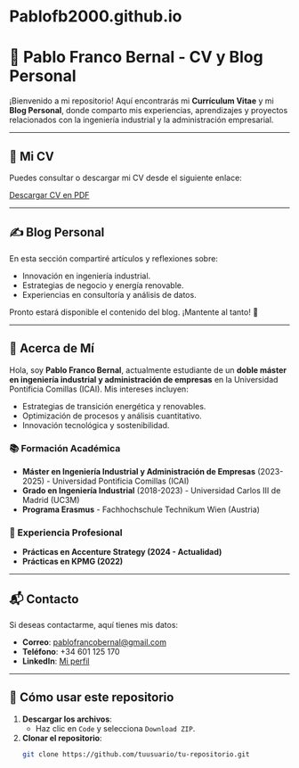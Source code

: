 # Pablofb2000.github.io

# 💼 Pablo Franco Bernal - CV y Blog Personal

¡Bienvenido a mi repositorio! Aquí encontrarás mi **Currículum Vitae** y mi **Blog Personal**, donde comparto mis experiencias, aprendizajes y proyectos relacionados con la ingeniería industrial y la administración empresarial.

---

## 📄 Mi CV

Puedes consultar o descargar mi CV desde el siguiente enlace:

[Descargar CV en PDF](./CV_PabloFrancoBernal.pdf)

---

## ✍️ Blog Personal

En esta sección compartiré artículos y reflexiones sobre:
- Innovación en ingeniería industrial.
- Estrategias de negocio y energía renovable.
- Experiencias en consultoría y análisis de datos.

Pronto estará disponible el contenido del blog. ¡Mantente al tanto! 🚀

---

## 🌟 Acerca de Mí

Hola, soy **Pablo Franco Bernal**, actualmente estudiante de un **doble máster en ingeniería industrial y administración de empresas** en la Universidad Pontificia Comillas (ICAI). Mis intereses incluyen:
- Estrategias de transición energética y renovables.
- Optimización de procesos y análisis cuantitativo.
- Innovación tecnológica y sostenibilidad.

### 📚 Formación Académica
- **Máster en Ingeniería Industrial y Administración de Empresas** (2023-2025) - Universidad Pontificia Comillas (ICAI)
- **Grado en Ingeniería Industrial** (2018-2023) - Universidad Carlos III de Madrid (UC3M)
- **Programa Erasmus** - Fachhochschule Technikum Wien (Austria)

### 🏢 Experiencia Profesional
- **Prácticas en Accenture Strategy (2024 - Actualidad)**
- **Prácticas en KPMG (2022)**

---

## 📬 Contacto

Si deseas contactarme, aquí tienes mis datos:
- **Correo**: [pablofrancobernal@gmail.com](mailto:pablofrancobernal@gmail.com)
- **Teléfono**: +34 601 125 170
- **LinkedIn**: [Mi perfil](https:(https://www.linkedin.com/in/pablo-franco-bernal-bb19a3213/))

---

## 🚀 Cómo usar este repositorio

1. **Descargar los archivos**:
   - Haz clic en `Code` y selecciona `Download ZIP`.
2. **Clonar el repositorio**:
   ```bash
   git clone https://github.com/tuusuario/tu-repositorio.git
